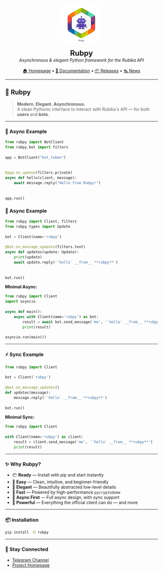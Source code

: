 <p align="center">
  <a href="https://github.com/shayanheidari01/rubika">
    <img src="https://raw.githubusercontent.com/shayanheidari01/rubika/master/icon.png" width="128" alt="Rubpy Logo" />
  </a>
  <br><br>
  <strong><font size="+2">Rubpy</font></strong><br>
  <em>Asynchronous & elegant Python framework for the Rubika API</em>
  <br><br>
  <a href="https://github.com/shayanheidari01/rubika">🏠 Homepage</a> •
  <a href="https://github.com/shayanheidari01/rubika/tree/master/docs">📘 Documentation</a> •
  <a href="https://pypi.org/project/rubpy/#history">📦 Releases</a> •
  <a href="https://t.me/rubikapy">🗞 News</a>
</p>

---

## 🌟 Rubpy

> **Modern. Elegant. Asynchronous.**  
> A clean Pythonic interface to interact with Rubika's API — for both **users** and **bots**.

---

### 🚀 Async Example
```python
from rubpy import BotClient
from rubpy.bot import filters

app = BotClient("bot_token")


@app.on_update(filters.private)
async def hello(client, message):
    await message.reply("Hello from Rubpy!")


app.run()
```

### 🚀 Async Example
```python
from rubpy import Client, filters
from rubpy.types import Update

bot = Client(name='rubpy')

@bot.on_message_updates(filters.text)
async def updates(update: Update):
    print(update)
    await update.reply('`hello` __from__ **rubpy**')
  

bot.run()
```

**Minimal Async:**
```python
from rubpy import Client
import asyncio

async def main():
    async with Client(name='rubpy') as bot:
        result = await bot.send_message('me', '`hello` __from__ **rubpy**')
        print(result)

asyncio.run(main())
```

---

### ⚡ Sync Example
```python
from rubpy import Client

bot = Client('rubpy')

@bot.on_message_updates()
def updates(message):
    message.reply('`hello` __from__ **rubpy**')

bot.run()
```

**Minimal Sync:**
```python
from rubpy import Client

with Client(name='rubpy') as client:
    result = client.send_message('me', '`hello` __from__ **rubpy**')
    print(result)
```

---

### ✨ Why Rubpy?

- 📦 **Ready** — Install with pip and start instantly
- 🧠 **Easy** — Clean, intuitive, and beginner-friendly
- 💅 **Elegant** — Beautifully abstracted low-level details
- 🚀 **Fast** — Powered by high-performance `pycryptodome`
- 🔁 **Async First** — Full async design, with sync support
- 💪 **Powerful** — Everything the official client can do — and more

---

### 📦 Installation

```bash
pip install -U rubpy
```

---

### 📣 Stay Connected

- [Telegram Channel](https://t.me/rubikapy)
- [Project Homepage](https://github.com/shayanheidari01/rubika)
